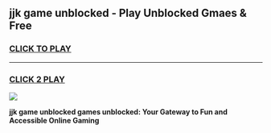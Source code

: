 
## jjk game unblocked - Play Unblocked Gmaes & Free
<h3>
<a href="https://news.freeplayer.one?title=jjk_game_unblocked&ref=23F">CLICK TO PLAY</a></h3>
<hr>

<h3>
<a href="https://news.freeplayer.one?title=jjk_game_unblocked&ref=23F">CLICK 2 PLAY</a>
  
</h3>

<a href="https://news.freeplayer.one?title=jjk_game_unblocked&ref=23F/"><img src="https://clearcache.store/games.png"></a>


**jjk game unblocked games unblocked: Your Gateway to Fun and Accessible Online Gaming**
